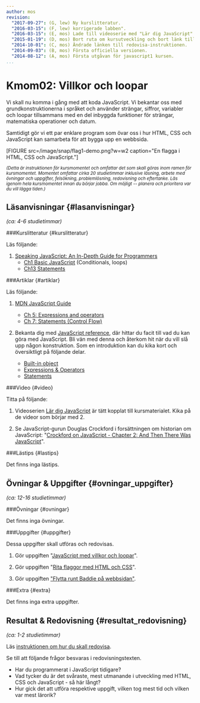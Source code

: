 ```yaml
---
author: mos
revision:
  "2017-09-27": (G, lew) Ny kurslitteratur.
  "2016-03-15": (F, lew) korrigerade labben".
  "2016-03-15": (E, mos) Lade till videoserie med "Lär dig JavaScript".
  "2015-01-19": (D, mos) Bort ruta om kursutveckling och bort länk till youtube-serie.
  "2014-10-01": (C, mos) Ändrade länken till redovisa-instruktionen.
  "2014-09-03": (B, mos) Första officiella versionen.
  "2014-08-12": (A, mos) Första utgåvan för javascript1 kursen.
...
```

Kmom02: Villkor och loopar <!-- Villkor och loopar -->
==================================

Vi skall nu komma i gång med att koda JavaScript. Vi bekantar oss med grundkonstruktionerna i språket och använder strängar, siffror, variabler och loopar tillsammans med en del inbyggda funktioner för strängar, matematiska operationer och datum.

Samtidigt gör vi ett par enklare program som övar oss i hur HTML, CSS och JavaScript kan samarbeta för att bygga upp en webbsida.

<!--more-->

[FIGURE src=/image/snap/flag1-demo.png?w=w2 caption="En flagga i HTML, CSS och JavaScript."]

<small>*(Detta är instruktionen för kursmomentet och omfattar det som skall göras inom ramen för kursmomentet. Momentet omfattar cirka 20 studietimmar inklusive läsning, arbete med övningar och uppgifter, felsökning, problemlösning, redovisning och eftertanke. Läs igenom hela kursmomentet innan du börjar jobba. Om möjligt -- planera och prioritera var du vill lägga tiden.)*</small>



Läsanvisningar  {#lasanvisningar}
---------------------------------

*(ca: 4-6 studietimmar)*


###Kurslitteratur  {#kurslitteratur}

Läs följande:


1. [Speaking JavaScript: An In-Depth Guide for Programmers](kunskap/boken-speaking-javascript)
    * [Ch1 Basic JavaScript](http://speakingjs.com/es5/ch01.html#_statements) (Conditionals, loops)
    * [Ch13 Statements](http://speakingjs.com/es5/ch13.html)



<!-- 1. [Eloquent JavaScript: A Modern Introduction to Programming](kunskap/boken-eloquent-javascript-a-modern-introduction-to-programming)
    * [Ch2 Program structure](http://eloquentjavascript.net/02_program_structure.html) -->





###Artiklar {#artiklar}

Läs följande:

1. [MDN JavaScript Guide](https://developer.mozilla.org/en-US/docs/Web/JavaScript/Guide)
    * [Ch 5: Expressions and operators](https://developer.mozilla.org/en-US/docs/Web/JavaScript/Guide/Expressions_and_Operators)
    * [Ch 7: Statements (Control Flow)](https://developer.mozilla.org/en-US/docs/Web/JavaScript/Guide/Statements)

2. Bekanta dig med [JavaScript reference](https://developer.mozilla.org/en-US/docs/Web/JavaScript/Reference), där hittar du facit till vad du kan göra med JavaScript. Bli vän med denna och återkom hit när du vill slå upp någon konstruktion. Som en introduktion kan du kika kort och översiktligt på följande delar.
    * [Built-in object](https://developer.mozilla.org/en-US/docs/Web/JavaScript/Reference/Global_Objects)
    * [Expressions & Operators](https://developer.mozilla.org/en-US/docs/Web/JavaScript/Reference/Operators)
    * [Statements](https://developer.mozilla.org/en-US/docs/Web/JavaScript/Reference/Statements)



###Video  {#video}

Titta på följande:

1. Videoserien [Lär dig JavaScript](https://www.youtube.com/playlist?list=PLKtP9l5q3ce-Id4-mxJK1Pi91_7Ob1W-K) är tätt kopplat till kursmaterialet. Kika på de videor som börjar med 2.

1. Se JavaScript-gurun Douglas Crockford i forsättningen om historian om JavaScript: "[Crockford on JavaScript - Chapter 2: And Then There Was JavaScript](https://www.youtube.com/watch?v=RO1Wnu-xKoY)".



###Lästips {#lastips}

Det finns inga lästips.

<!--
1. Artikel "[The World's Most Misunderstood Programming Language](http://javascript.crockford.com/javascript.html)" från 2001 av Douglas Crockford där han förklarar varför han tror att JavaScript fick dåligt rykte inledningsvis.
-->



Övningar & Uppgifter  {#ovningar_uppgifter}
-------------------------------------------

*(ca: 12-16 studietimmar)*


###Övningar {#ovningar}

Det finns inga övningar.


<!--
1. Läs igenom artiklen "[Programmering med grunderna i JavaScript](kunskap/programmering-med-grunderna-i-javascript)". Om du gör exempelprogrammen så kan du spara dem i kursrepot under me/kmom02/core.
-->



###Uppgifter {#uppgifter}

Dessa uppgifter skall utföras och redovisas.

<!-- Lab2 Villkor och loopar -->

1. Gör uppgiften "[JavaScript med villkor och loopar](uppgift/javascript-med-villkor-och-loopar)".

2. Gör uppgiften "[Rita flaggor med HTML och CSS](uppgift/gor-svenska-flaggan-i-html-och-css)".

3. Gör uppgiften ["Flytta runt Baddie på webbsidan"](uppgift/flytta-runt-en-baddie-pa-webbsidan).



###Extra {#extra}

Det finns inga extra uppgifter.



Resultat & Redovisning  {#resultat_redovisning}
-----------------------------------------------

*(ca: 1-2 studietimmar)*

Läs [instruktionen om hur du skall redovisa](javascript1/redovisa).

Se till att följande frågor besvaras i redovisningstexten.

* Har du programmerat i JavaScript tidigare?
* Vad tycker du är det svåraste, mest utmanande i utveckling med HTML, CSS och JavaScript - så här långt?
* Hur gick det att utföra respektive uppgift, vilken tog mest tid och vilken var mest lärorik?
